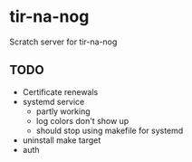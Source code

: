 # tir-na-nog

Scratch server for tir-na-nog

## TODO

- Certificate renewals
- systemd service
  * partly working
  * log colors don't show up
  * should stop using makefile for systemd
- uninstall make target
- auth
